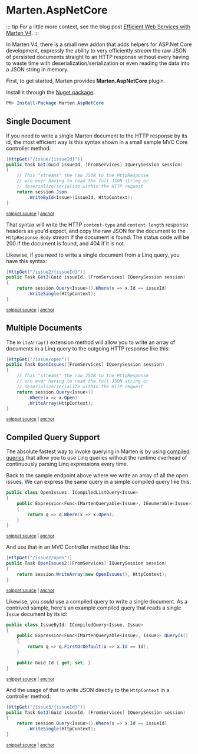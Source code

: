 # Marten.AspNetCore

::: tip
For a little more context, see the blog post [Efficient Web Services with Marten V4](https://jeremydmiller.com/2021/09/28/efficient-web-services-with-marten-v4/).
:::

In Marten V4, there is a small new addon that adds helpers for ASP.Net Core development, expressly
the ability to very efficiently _stream_ the raw JSON of persisted documents straight to an HTTP response
without every having to waste time with deserialization/serialization or even reading the data into a JSON
string in memory.

First, to get started, Marten provides **Marten.AspNetCore** plugin.

Install it through the [Nuget package](https://www.nuget.org/packages/Marten.AspNetCore/).

```powershell
PM> Install-Package Marten.AspNetCore
```

## Single Document

If you need to write a single Marten document to the HTTP response by its id, the most
efficient way is this syntax shown in a small sample MVC Core controller method:

<!-- snippet: sample_write_single_document_by_id_to_httpresponse -->
<a id='snippet-sample_write_single_document_by_id_to_httpresponse'></a>
```cs
[HttpGet("/issue/{issueId}")]
public Task Get(Guid issueId, [FromServices] IQuerySession session)
{
    // This "streams" the raw JSON to the HttpResponse
    // w/o ever having to read the full JSON string or
    // deserialize/serialize within the HTTP request
    return session.Json
        .WriteById<Issue>(issueId, HttpContext);
}
```
<sup><a href='https://github.com/JasperFx/marten/blob/master/src/IssueService/Controllers/IssueController.cs#L39-L51' title='Snippet source file'>snippet source</a> | <a href='#snippet-sample_write_single_document_by_id_to_httpresponse' title='Start of snippet'>anchor</a></sup>
<!-- endSnippet -->

That syntax will write the HTTP `content-type` and `content-length` response headers
as you'd expect, and copy the raw JSON for the document to the `HttpResponse.Body` stream
if the document is found. The status code will be 200 if the document is found, and 404 if
it is not.

Likewise, if you need to write a single document from a Linq query, you have this syntax:

<!-- snippet: sample_use_linq_to_write_single_document_to_httpcontext -->
<a id='snippet-sample_use_linq_to_write_single_document_to_httpcontext'></a>
```cs
[HttpGet("/issue2/{issueId}")]
public Task Get2(Guid issueId, [FromServices] IQuerySession session)
{
    return session.Query<Issue>().Where(x => x.Id == issueId)
        .WriteSingle(HttpContext);
}
```
<sup><a href='https://github.com/JasperFx/marten/blob/master/src/IssueService/Controllers/IssueController.cs#L53-L62' title='Snippet source file'>snippet source</a> | <a href='#snippet-sample_use_linq_to_write_single_document_to_httpcontext' title='Start of snippet'>anchor</a></sup>
<!-- endSnippet -->

## Multiple Documents

The `WriteArray()` extension method will allow you to write an array of documents in
a Linq query to the outgoing HTTP response like this:

<!-- snippet: sample_writing_multiple_documents_to_httpcontext -->
<a id='snippet-sample_writing_multiple_documents_to_httpcontext'></a>
```cs
[HttpGet("/issue/open")]
public Task OpenIssues([FromServices] IQuerySession session)
{
    // This "streams" the raw JSON to the HttpResponse
    // w/o ever having to read the full JSON string or
    // deserialize/serialize within the HTTP request
    return session.Query<Issue>()
        .Where(x => x.Open)
        .WriteArray(HttpContext);
}
```
<sup><a href='https://github.com/JasperFx/marten/blob/master/src/IssueService/Controllers/IssueController.cs#L76-L89' title='Snippet source file'>snippet source</a> | <a href='#snippet-sample_writing_multiple_documents_to_httpcontext' title='Start of snippet'>anchor</a></sup>
<!-- endSnippet -->

## Compiled Query Support

The absolute fastest way to invoke querying in Marten is by using [compiled queries](/documents/querying/compiled-queries)
that allow you to use Linq queries without the runtime overhead of continuously parsing Linq expressions every time.

Back to the sample endpoint above where we write an array of all the open issues. We can express the same query in a simple compiled query like this:

<!-- snippet: sample_OpenIssues -->
<a id='snippet-sample_openissues'></a>
```cs
public class OpenIssues: ICompiledListQuery<Issue>
{
    public Expression<Func<IMartenQueryable<Issue>, IEnumerable<Issue>>> QueryIs()
    {
        return q => q.Where(x => x.Open);
    }
}
```
<sup><a href='https://github.com/JasperFx/marten/blob/master/src/IssueService/Controllers/IssueController.cs#L102-L112' title='Snippet source file'>snippet source</a> | <a href='#snippet-sample_openissues' title='Start of snippet'>anchor</a></sup>
<!-- endSnippet -->

And use that in an MVC Controller method like this:

<!-- snippet: sample_using_compiled_query_with_json_streaming -->
<a id='snippet-sample_using_compiled_query_with_json_streaming'></a>
```cs
[HttpGet("/issue2/open")]
public Task OpenIssues2([FromServices] IQuerySession session)
{
    return session.WriteArray(new OpenIssues(), HttpContext);
}
```
<sup><a href='https://github.com/JasperFx/marten/blob/master/src/IssueService/Controllers/IssueController.cs#L91-L99' title='Snippet source file'>snippet source</a> | <a href='#snippet-sample_using_compiled_query_with_json_streaming' title='Start of snippet'>anchor</a></sup>
<!-- endSnippet -->

Likewise, you _could_ use a compiled query to write a single document. As a contrived
sample, here's an example compiled query that reads a single `Issue` document by its
id:

<!-- snippet: sample_IssueById -->
<a id='snippet-sample_issuebyid'></a>
```cs
public class IssueById: ICompiledQuery<Issue, Issue>
{
    public Expression<Func<IMartenQueryable<Issue>, Issue>> QueryIs()
    {
        return q => q.FirstOrDefault(x => x.Id == Id);
    }

    public Guid Id { get; set; }
}
```
<sup><a href='https://github.com/JasperFx/marten/blob/master/src/IssueService/Controllers/IssueController.cs#L114-L126' title='Snippet source file'>snippet source</a> | <a href='#snippet-sample_issuebyid' title='Start of snippet'>anchor</a></sup>
<!-- endSnippet -->

And the usage of that to write JSON directly to the `HttpContext` in a controller method:

<!-- snippet: sample_write_single_document_to_httpcontext_with_compiled_query -->
<a id='snippet-sample_write_single_document_to_httpcontext_with_compiled_query'></a>
```cs
[HttpGet("/issue3/{issueId}")]
public Task Get3(Guid issueId, [FromServices] IQuerySession session)
{
    return session.Query<Issue>().Where(x => x.Id == issueId)
        .WriteSingle(HttpContext);
}
```
<sup><a href='https://github.com/JasperFx/marten/blob/master/src/IssueService/Controllers/IssueController.cs#L64-L73' title='Snippet source file'>snippet source</a> | <a href='#snippet-sample_write_single_document_to_httpcontext_with_compiled_query' title='Start of snippet'>anchor</a></sup>
<!-- endSnippet -->
